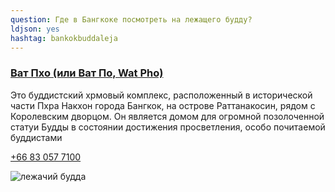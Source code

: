 ```yaml
---
question: Где в Бангкоке посмотреть на лежащего будду?
ldjson: yes
hashtag: bankokbuddaleja
---
```


### [Ват Пхо (или Ват По, Wat Pho)](https://maps.app.goo.gl/GsbwoQsm3z982kww9)

Это буддистский хрмовый комплекс, расположенный в исторической части Пхра Накхон города Бангкок, на острове Раттанакосин, рядом с Королевским дворцом. Он является домом для огромной позолоченной статуи Будды в состоянии достижения просветления, особо почитаемой буддистами

[+66 83 057 7100](tel:66830577100)

![лежачий будда](https://bangkokfaq.ru/assets/lejachiibudda.jpg)
